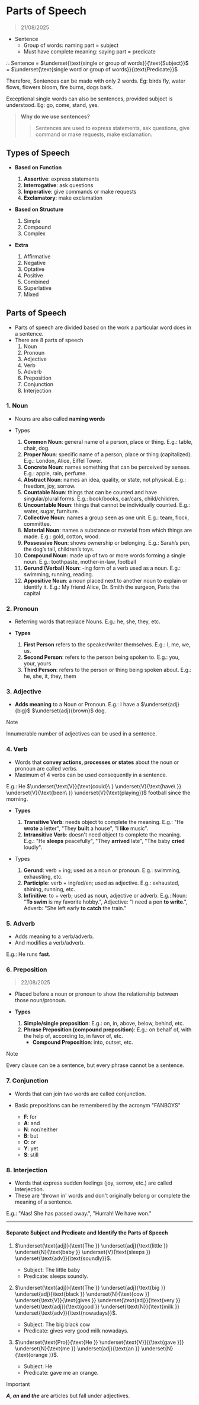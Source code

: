 # Parts of Speech
> 21/08/2025

- Sentence 
    - Group of words: naming part = subject 
    - Must have complete meaning: saying part = predicate 

$\therefore$ Sentence = $\underset{\text{single or group of words}}{\text{Subject}}$ = $\underset{\text{single word or group of words}}{\text{Predicate}}$

Therefore, Sentences can be made with only 2 words. Eg: birds fly, water flows, flowers bloom, fire burns, dogs bark. 

Exceptional single words can also be sentences, provided subject is understood. Eg: go, come, stand, yes. 

> **Why do we use sentences?**
> > Sentences are used to express statements, ask questions, give command or make requests, make exclamation. 

## Types of Speech 
- **Based on Function** 
    1. **Assertive**: express statements 
    2. **Interrogative**: ask questions 
    3. **Imperative**: give commands or make requests 
    4. **Exclamatory**: make exclamation

- **Based on Structure**
    1. Simple
    2. Compound 
    3. Complex 

- **Extra**
    1. Affirmative 
    2. Negative 
    3. Optative
    4. Positive 
    5. Combined 
    6. Superlative 
    7. Mixed 

## Parts of Speech 
- Parts of speech are divided based on the work a particular word does in a sentence. 
- There are 8 parts of speech 
    1. Noun
    2. Pronoun 
    3. Adjective 
    4. Verb 
    5. Adverb 
    6. Preposition 
    7. Conjunction 
    8. Interjection

### 1. Noun 
- Nouns are also called **naming words** 

- Types 
    1. **Common Noun**: general name of a person, place or thing. E.g.: table, chair, dog.  
    2. **Proper Noun**: specific name of a person, place or thing (capitalized). E.g.: London, Alice, Eiffel Tower. 
    3. **Concrete Noun**: names something that can be perceived by senses. E.g.: apple, rain, perfume. 
    4. **Abstract Noun**: names an idea, quality, or state, not physical. E.g.: freedom, joy, sorrow.  
    5. **Countable Noun**: things that can be counted and have singular/plural forms. E.g.: book/books, car/cars, child/children.
    6. **Uncountable Noun**: things that cannot be individually counted. E.g.: water, sugar, furniture.
    7. **Collective Noun**: names a group seen as one unit. E.g.: team, flock, committee. 
    8. **Material Noun**: names a substance or material from which things are made. E.g.: gold, cotton, wood.
    9. **Possessive Noun**: shows ownership or belonging. E.g.: Sarah’s pen, the dog’s tail, children’s toys.
    10. **Compound Noun**: made up of two or more words forming a single noun. E.g.: toothpaste, mother-in-law, football
    11. **Gerund (Verbal) Noun**: -ing form of a verb used as a noun. E.g.: swimming, running, reading.
    12. **Appositive Noun**: a noun placed next to another noun to explain or identify it. E.g.: My friend Alice, Dr. Smith the surgeon, Paris the capital

### 2. Pronoun 
- Referring words that replace Nouns. E.g.: he, she, they, etc. 

- **Types**
    1. **First Person** refers to the speaker/writer themselves. E.g.: I, me, we, us. 
    2. **Second Person**: refers to the person being spoken to. E.g.: you, your, yours
    3. **Third Person**: refers to the person or thing being spoken about. E.g.: he, she, it, they, them

### 3. Adjective
- **Adds meaning** to a Noun or Pronoun. 
E.g.: I have a $\underset{adj}{big}$ $\underset{adj}{brown}$ dog. 

> [!NOTE]
> Innumerable number of adjectives can be used in a sentence. 

### 4. Verb 
- Words that **convey actions, processes or states** about the noun or pronoun are called verbs.  
- Maximum of 4 verbs can be used consequently in a sentence. 

E.g.: He $\underset{\text{V}}{\text{could}\ } \underset{V}{\text{have\ }} \underset{V}{\text{been\ }} \underset{V}{\text{playing}}$ football since the morning. 

- **Types**
    1. **Transitive Verb**: needs object to complete the meaning. E.g.: "He **wrote** a letter", "They **built** a house", "I **like** music". 
    2. **Intransitive Verb**: doesn't need object to complete the meaning. E.g.: "He **sleeps** peacefully", "They **arrived** late", "The baby **cried** loudly". 

- Types 
    1. **Gerund**: verb + ing; used as a noun or pronoun. E.g.: swimming, exhausting, etc. 
    2. **Participle**: verb + ing/ed/en; used as adjective. E.g.: exhausted, shining, running, etc. 
    3. **Infinitive**: to + verb; used as noun, adjective or adverb. E.g.: Noun: "**To swim** is my favorite hobby.", Adjective: "I need a pen **to write**.", Adverb: "She left early **to catch** the train." 

### 5. Adverb 
- Adds meaning to a verb/adverb. 
- And modifies a verb/adverb. 

E.g.: He runs **fast**. 

### 6. Preposition
> 22/08/2025

- Placed before a noun or pronoun to show the relationship between those noun/pronoun. 

- **Types**
    1. **Simple/single preposition**: E.g.: on, in, above, below, behind, etc. 
    2. **Phrase Preposition (compound preposition)**: E.g.: on behalf of, with the help of, according to, in favor of, etc. 
        - **Compound Preposition**: into, outset, etc. 

> [!NOTE]
> Every clause can be a sentence, but every phrase cannot be a sentence. 

### 7. Conjunction
- Words that can join two words are called conjunction. 

- Basic prepositions can be remembered by the acronym "FANBOYS"
    - **F**: for
    - **A**: and 
    - **N**: nor/neither 
    - **B**: but 
    - **O**: or
    - **Y**: yet 
    - **S**: still 

### 8. Interjection 
- Words that express sudden feelings (joy, sorrow, etc.) are called Interjection. 
- These are 'thrown in' words and don't originally belong or complete the meaning of a sentence. 

E.g.: "Alas! She has passed away.", "Hurrah! We have won."

----------

#### Separate Subject and Predicate and Identify the Parts of Speech 
1. $\underset{\text{adj}}{\text{The }} \underset{adj}{\text{little }} \underset{N}{\text{baby }} \underset{V}{\text{sleeps }} \underset{\text{adv}}{\text{soundly}}$.
    - Subject: The little baby 
    - Predicate: sleeps soundly.
2. $\underset{\text{adj}}{\text{The }} \underset{adj}{\text{big }} \underset{adj}{\text{black }} \underset{N}{\text{cow }} \underset{\text{V}}{\text{gives }} \underset{\text{adj}}{\text{very }} \underset{\text{adj}}{\text{good }} \underset{\text{N}}{\text{milk }} \underset{\text{adv}}{\text{nowadays}}$.
    - Subject: The big black cow 
    - Predicate: gives very good milk nowadays.

3. $\underset{\text{Pro}}{\text{He }} \underset{\text{V}}{{\text{gave }}} \underset{N}{\text{me }} \underset{adj}{\text{an }} \underset{N}{\text{orange }}$.
    - Subject: He 
    - Predicate: gave me an orange. 

> [!IMPORTANT]
>  ***A*, *an* and *the*** are articles but fall under adjectives. 
